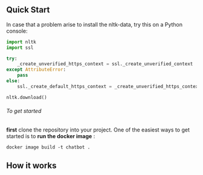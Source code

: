 ## Quick Start

In case that a problem arise to install the nltk-data, try this on a Python console:

``` python
import nltk
import ssl

try:
    _create_unverified_https_context = ssl._create_unverified_context
except AttributeError:
    pass
else:
    ssl._create_default_https_context = _create_unverified_https_context

nltk.download()

```
###### To get started

**first** clone the repository into your project.
One of the easiest ways to get started is to **run the docker image** :

```
docker image build -t chatbot .  
```

## How it works

